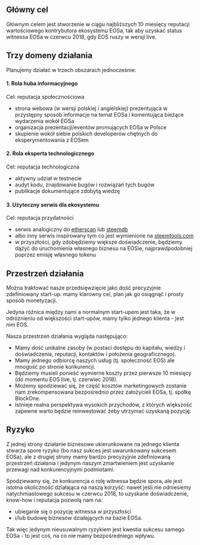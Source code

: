 ## Główny cel

Głównym celem jest stworzenie w ciągu najbliższych 10 miesięcy reputacji wartościowego kontrybutora ekosystemu EOSa, tak aby uzyskać status witnessa EOSa w czerwcu 2018, gdy EOS ruszy w wersji live.

## Trzy domeny działania

Planujemy działać w trzech obszarach jednocześnie:

#### 1. Rola huba informacyjnego

Cel: reputacja społecznościowa

- strona webowa (w wersji polskiej i angielskiej) prezentująca w przystępny sposób informacje na temat EOSa i komentująca bieżące wydarzenia wokół EOSa
- organizacja prezentacji/eventów promujących EOSa w Polsce
- skupienie wokół siebie polskich developerów chętnych do eksperymentowania z EOSem

#### 2. Rola eksperta technologicznego

Cel: reputacja technologiczna

- aktywny udział w testnecie
- audyt kodu, znajdowanie bugów i rozwiązań tych bugów
- publikacje dokumentujące zdobytą wiedzę

#### 3. Użyteczny serwis dla ekosystemu

Cel: reputacja przydatności

- serwis analogiczny do [etherscan](https://etherscan.io/) lub [steemdb](https://steemdb.com/)
- albo inny serwis inspirowany tym co jest wymienione na [steemtools.com](http://steemtools.com/)
- w przyszłości, gdy zdobędziemy większe doświadczenie, będziemy dążyć do uruchomienia własnego biznesu na EOSie, najprawdpodobniej poprzez emisję własnego tokenu

## Przestrzeń działania

Można traktować nasze przedsięwzięcie jako dość precyzyjnie zdefiniowany start-up: mamy klarowny cel, plan jak go osiągnąć i prosty sposób monetyzacji.

Jedyna różnica między nami a normalnym start-upem jest taka, że w odróżnieniu od większości start-upów, mamy tylko jednego klienta - jest nim EOS.

Nasza przestrzeń działania wygląda następująco:

- Mamy dość unikalne zasoby (w postaci dostępu do kapitału, wiedzy i doświadczenia, reputacji, kontaktów i położenia geograficznego).
- Mamy jednego odbiorcę naszych usług (tj. społeczność EOS) ale mnogość po stronie konkurencji.
- Będziemy musieli ponieść wymierne koszty przez pierwsze 10 miesięcy (do momentu EOS live, tj. czerwiec 2018). 
- Możemy spodziewać się, że część kosztów marketingowych zostanie nam zrekompensowana bezpośrednio przez założycieli EOSa, tj. spółkę BlockOne.
- Istnieje realna perspektywa wysokich przychodów, z których większość zapewne warto będzie reinwestować żeby utrzymać uzyskaną pozycję.

## Ryzyko

Z jednej strony działanie biznesowe ukierunkowane na jednego klienta stwarza spore ryzyko (bo nasz sukces jest uwarunkowany sukcesem EOSa), ale z drugiej strony mamy bardzo precyzyjnie zdefiniowaną przestrzeń działania i jedynym naszym zmartwieniem jest uzyskanie przewagi nad konkurencyjnymi podmiotami.

Spodziewamy się, że konkurencja o rolę witnessa będzie spora, ale jest istotna okoliczność działająca na naszą korzyść: nawet jeśli nie odniesiemy natychmiastowego sukcesu w czerwcu 2018, to uzyskane doświadczenie, know-how i reputacja pozwolą nam na:

- ubieganie się o pozycję witnessa w przyszłości 
- i/lub budowę biznesów działających na bazie EOSa.  

Tak więc jedynym nieusuwalnym ryzykiem jest kwestia sukcesu samego EOSa - to jest coś, na co nie mamy bezpośredniego wpływu.
